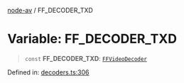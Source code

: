 [node-av](../globals.md) / FF\_DECODER\_TXD

# Variable: FF\_DECODER\_TXD

> `const` **FF\_DECODER\_TXD**: [`FFVideoDecoder`](../type-aliases/FFVideoDecoder.md)

Defined in: [decoders.ts:306](https://github.com/seydx/av/blob/f8631fc881b394300b1479f511d55cf1c370a87f/src/constants/decoders.ts#L306)
